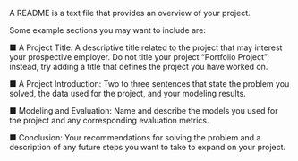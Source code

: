 A README is a text file that provides an overview of your project.

Some example sections you may want to include are:

■ A Project Title: A descriptive title related to the project that may
interest your prospective employer. Do not title your project
“Portfolio Project”; instead, try adding a title that defines the
project you have worked on.

■ A Project Introduction: Two to three sentences that state the
problem you solved, the data used for the project, and your
modeling results.

■ Modeling and Evaluation: Name and describe the models you
used for the project and any corresponding evaluation metrics.

■ Conclusion: Your recommendations for solving the problem and a
description of any future steps you want to take to expand on your
project.
